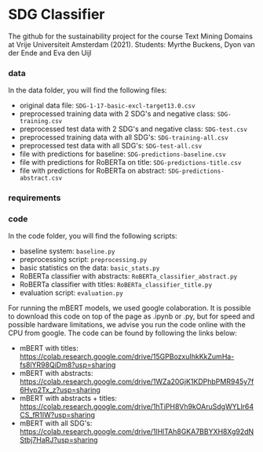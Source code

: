 # SDG Classifier 
The github for the sustainability project for the course Text Mining Domains at Vrije Universiteit Amsterdam (2021).
Students: Myrthe Buckens, Dyon van der Ende and Eva den Uijl

### data 
In the data folder, you will find the following files: 
* original data file: `SDG-1-17-basic-excl-target13.0.csv`
* preprocessed training data with 2 SDG's and negative class: `SDG-training.csv`
* preprocessed test data with 2 SDG's and negative class: `SDG-test.csv`
* preprocessed training data with all SDG's: `SDG-training-all.csv`
* preprocessed test data with all SDG's: `SDG-test-all.csv`
* file with predictions for baseline: `SDG-predictions-baseline.csv`
* file with predictions for RoBERTa on title: `SDG-predictions-title.csv`
* file with predictions for RoBERTa on abstract: `SDG-predictions-abstract.csv`



### requirements 


### code
In the code folder, you will find the following scripts: 
* baseline system: `baseline.py`
* preprocessing script: `preprocessing.py`
* basic statistics on the data: `basic_stats.py`
* RoBERTa classifier with abstracts: `RoBERTa_classifier_abstract.py`
* RoBERTa classifier with titles: `RoBERTa_classifier_title.py`
* evaluation script: `evaluation.py`

For running the mBERT models, we used google colaboration. It is possible to download this code on top of the page as .ipynb or .py, but for speed and possible hardware limitations, we advise you run the code online with the CPU from google. 
The code can be found by following the links below: 
* mBERT with titles: https://colab.research.google.com/drive/15GPBozxuIhkKkZumHa-fs8lYR98QiDm8?usp=sharing
* mBERT with abstracts: https://colab.research.google.com/drive/1WZa20GjK1KDPhbPMR945y7f6Hvp2Tx_z?usp=sharing
* mBERT with abstracts + titles: https://colab.research.google.com/drive/1hTiPH8Vh9kOAruSdgWYLlr64CS_fR1IW?usp=sharing
* mBERT with all SDG's: https://colab.research.google.com/drive/1lHlTAh8GKA7BBYXH8Xg92dNStbj7HaRJ?usp=sharing


